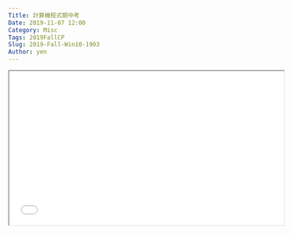 ```yaml
---
Title: 計算機程式期中考
Date: 2019-11-07 12:00
Category: Misc
Tags: 2019FallCP
Slug: 2019-Fall-Win10-1903
Author: yen
---
```



<p><iframe width="560" height="314" allowfullscreen="allowfullscreen" src="//www.youtube.com/embed/YZzo3dUkcmA"></iframe></p>